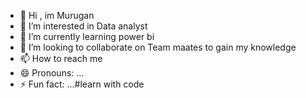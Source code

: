 - 👋 Hi , im Murugan
- 👀 I’m interested in Data analyst
- 🌱 I’m currently learning power bi
- 💞️ I’m looking to collaborate on Team maates to gain my knowledge
- 📫 How to reach me  
- 😄 Pronouns: ...
- ⚡ Fun fact: ...#learn with code 

<!---
Murugan208/Murugan208 is a ✨ special ✨ repository because its `README.md` (this file) appears on your GitHub profile.
You can click the Preview link to take a look at your changes.
--->
